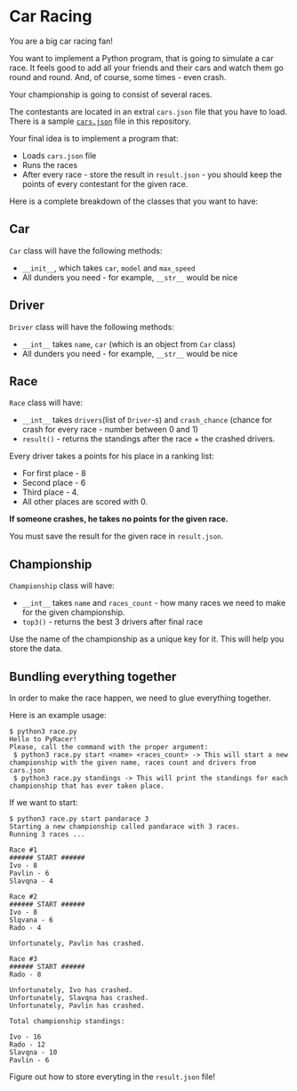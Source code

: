 # Car Racing

You are a big car racing fan!

You want to implement a Python program, that is going to simulate a car race. It feels good to add all your friends and their cars and watch them go round and round. And, of course, some times - even crash.

Your championship is going to consist of several races.

The contestants are located in an extral `cars.json` file that you have to load. There is a sample [`cars.json`](cars.json) file in this repository.

Your final idea is to implement a program that:

- Loads `cars.json` file
- Runs the races
- After every race - store the result in  `result.json` - you should keep the points of every contestant for the given race. 

Here is a complete breakdown of the classes that you want to have:

## Car

`Car` class will have the following methods:

- `__init__`, which takes `car`, `model` and `max_speed`
- All dunders you need - for example, `__str__` would be nice

## Driver

`Driver` class will have the following methods:

- `__int__` takes `name`, `car` (which is an object from `Car` class) 
- All dunders you need - for example, `__str__` would be nice

## Race

`Race` class will have:
- `__int__` takes `drivers`(list of `Driver`-s) and `crash_chance` (chance for crash for every race - number between 0 and 1)
- `result()` - returns the standings after the race + the crashed drivers.

Every driver takes a points for his place in a ranking list:

* For first place - 8
* Second place - 6
* Third place - 4.
* All other places are scored with 0.

**If someone crashes, he takes no points for the given race.**

You must save the result for the given race in `result.json`.

## Championship

`Championship` class will have:

- `__int__` takes `name` and `races_count` - how many races we need to make for the given championship. 
- `top3()` - returns the best 3 drivers after final race

Use the name of the championship as a unique key for it. This will help you store the data.

## Bundling everything together

In order to make the race happen, we need to glue everything together.

Here is an example usage:

```
$ python3 race.py
Hello to PyRacer!
Please, call the command with the proper argument:
 $ python3 race.py start <name> <races_count> -> This will start a new championship with the given name, races count and drivers from cars.json
 $ python3 race.py standings -> This will print the standings for each championship that has ever taken place.
```

If we want to start:

```
$ python3 race.py start pandarace 3
Starting a new championship called pandarace with 3 races.
Running 3 races ...

Race #1
###### START ######
Ivo - 8
Pavlin - 6
Slavqna - 4

Race #2
###### START ######
Ivo - 8
Slqvana - 6
Rado - 4

Unfortunately, Pavlin has crashed.

Race #3
###### START ######
Rado - 8

Unfortunately, Ivo has crashed.
Unfortunately, Slavqna has crashed.
Unfortunately, Pavlin has crashed.

Total championship standings:

Ivo - 16
Rado - 12
Slavqna - 10
Pavlin - 6
```

Figure out how to store everyting in the `result.json` file!
